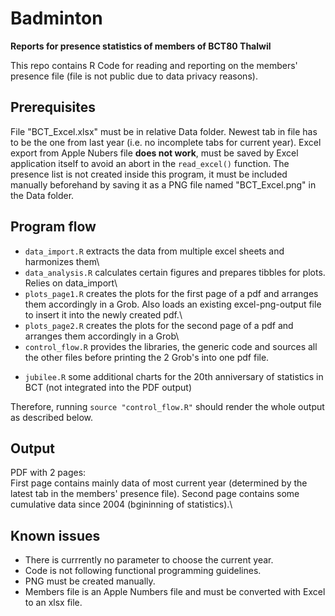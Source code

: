 # Badminton

**Reports for presence statistics of members of BCT80 Thalwil**

This repo contains R Code for reading and reporting on the members' presence file (file is not public due to data privacy reasons).

## Prerequisites

File "BCT_Excel.xlsx" must be in relative Data folder. Newest tab in file has to be the one from last year (i.e. no incomplete tabs for current year). Excel export from Apple Nubers file **does not work**, must be saved by Excel application itself to avoid an abort in the `read_excel()` function. The presence list is not created inside this program, it must be included manually beforehand by saving it as a PNG file named "BCT_Excel.png" in the Data folder.

## Program flow

-   `data_import.R` extracts the data from multiple excel sheets and harmonizes them\
-   `data_analysis.R` calculates certain figures and prepares tibbles for plots. Relies on data_import\
-   `plots_page1.R` creates the plots for the first page of a pdf and arranges them accordingly in a Grob. Also loads an existing excel-png-output file to insert it into the newly created pdf.\
-   `plots_page2.R` creates the plots for the second page of a pdf and arranges them accordingly in a Grob\
-   `control_flow.R` provides the libraries, the generic code and sources all the other files before printing the 2 Grob's into one pdf file.
* `jubilee.R` some additional charts for the 20th anniversary of statistics in BCT (not integrated into the PDF output)

Therefore, running `source "control_flow.R"` should render the whole output as described below.

## Output

PDF with 2 pages:\
First page contains mainly data of most current year (determined by the latest tab in the members' presence file). Second page contains some cumulative data since 2004 (bgininning of statistics).\

## Known issues

-   There is currrently no parameter to choose the current year.
-   Code is not following functional programming guidelines.
-   PNG must be created manually.
-   Members file is an Apple Numbers file and must be converted with Excel to an xlsx file.
